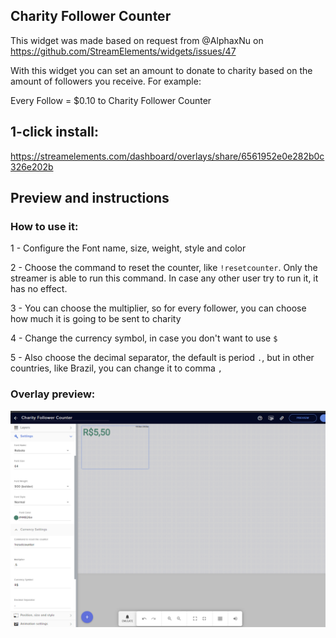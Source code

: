 ## Charity Follower Counter

This widget was made based on request from @AlphaxNu on https://github.com/StreamElements/widgets/issues/47

With this widget you can set an amount to donate to charity based on the amount of followers you receive. For example: 

Every Follow = $0.10 to Charity Follower Counter

## 1-click install: 

https://streamelements.com/dashboard/overlays/share/6561952e0e282b0c326e202b

## Preview and instructions

### How to use it:

1 - Configure the Font name, size, weight, style and color

2 - Choose the command to reset the counter, like `!resetcounter`. Only the streamer is able to run this command. In case any other user try to run it, it has no effect.

3 - You can choose the multiplier, so for every follower, you can choose how much it is going to be sent to charity

4 - Change the currency symbol, in case you don't want to use `$`

5 - Also choose the decimal separator, the default is period `.`, but in other countries, like Brazil, you can change it to comma `,`

### Overlay preview:

![Overlay Preview](/charity-follower-counter/widget.png)

